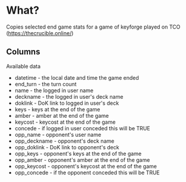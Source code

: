 # What?

Copies selected end game stats for a game of keyforge played on TCO (https://thecrucible.online/)

## Columns

Available data

- datetime - the local date and time the game ended
- end_turn - the turn count
- name - the logged in user name
- deckname - the logged in user's deck name
- doklink - DoK link to logged in user's deck
- keys - keys at the end of the game
- amber - amber at the end of the game
- keycost - keycost at the end of the game
- concede - if logged in user conceded this will be TRUE
- opp_name - opponent's user name
- opp_deckname - opponent's deck name
- opp_doklink - DoK link to opponent's deck
- opp_keys - opponent's keys at the end of the game
- opp_amber - opponent's amber at the end of the game
- opp_keycost - opponent's keycost at the end of the game
- opp_concede - if the opponent conceded this will be TRUE
